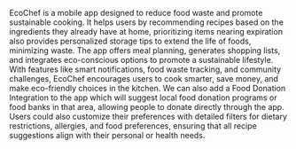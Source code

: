 EcoChef is a mobile app designed to reduce food waste and 
promote sustainable cooking. It helps users by recommending 
recipes based on the ingredients they already have at home, 
prioritizing items nearing expiration also provides personalized 
storage tips to extend the life of foods, minimizing waste. The app
offers meal planning, generates shopping lists, and integrates 
eco-conscious options to promote a sustainable lifestyle. With 
features like smart notifications, food waste tracking, and 
community challenges, EcoChef encourages users to cook 
smarter, save money, and make eco-friendly choices in the 
kitchen. We can also add a Food Donation Integration to the app 
which will suggest local food donation programs or food banks in 
that area, allowing people to donate directly through the app. 
Users could also customize their preferences with detailed filters 
for dietary restrictions, allergies, and food preferences, ensuring 
that all recipe suggestions align with their personal or health 
needs.
